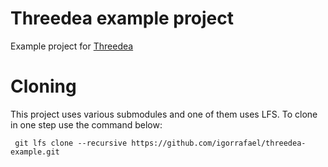 # Threedea example project
Example project for [Threedea](https://github.com/igorrafael/threedea)

# Cloning
This project uses various submodules and one of them uses LFS. To clone in one step use the command below:

     git lfs clone --recursive https://github.com/igorrafael/threedea-example.git
